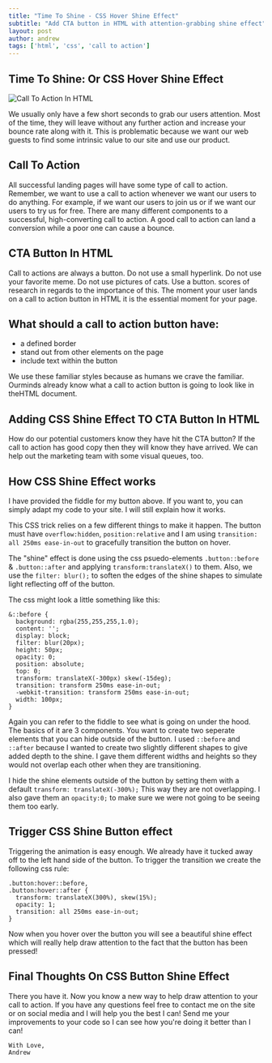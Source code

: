 ```yaml
---
title: "Time To Shine - CSS Hover Shine Effect"
subtitle: "Add CTA button in HTML with attention-grabbing shine effect"
layout: post
author: andrew
tags: ['html', 'css', 'call to action']
---
```

## Time To Shine: Or CSS Hover Shine Effect

<img data-src="/assets/images/posts/cta.jpg" alt="Call To Action In HTML" title="CTA" class="img-responsive">

We usually only have a few short seconds to grab our users attention.  Most of the time, they will leave without any further action and increase your bounce rate along with it.  This is problematic because we want our web guests to find some intrinsic value to our site and use our product.  

## Call To Action

All successful landing pages will have some type of call to action. Remember, we want to use a call to action whenever we want our users to do anything.  For example, if we want our users to join us or if we want our users to try us for free.   There are many different components to a successful, high-converting call to action.  A good call to action can land a conversion while a poor one can cause a bounce. 

## CTA Button In HTML

Call to actions are always a button.  Do not use a small hyperlink.  Do not use your favorite meme.  Do not use pictures of cats.  Use a button.  scores of research in regards to the importance of this.  The moment your user lands on a call to action button in HTML it is the essential moment for your page.  

## What should a call to action button have:

- a defined border
- stand out from other elements on the page
- include text within the button

We use these familiar styles because as humans we crave the familiar.  Ourminds already know what a call to action button is going to look like in theHTML document.


## Adding CSS Shine Effect TO CTA Button In HTML

How do our potential customers know they have hit the CTA button?  If the call to action has good copy then they will know they have arrived.  We can help out the marketing team with some visual queues, too.


<script async src="//jsfiddle.net/elkcityhazard/hua7w51s/118/embed/"></script>

## How CSS Shine Effect works

I have provided the fiddle for my button above.  If you want to, you can simply adapt my code to your site.  I will still explain how it works.

This CSS trick relies on a few different things to make it happen.  The button must have `overflow:hidden`, `position:relative` and I am using `transition: all 250ms ease-in-out` to gracefully transition the button on hover. 

The "shine" effect is done using the css psuedo-elements `.button::before` & `.button::after` and applying `transform:translateX()` to them.  Also, we use the `filter: blur();` to soften the edges of the shine shapes to simulate light reflecting off of the button. 

The css might look a little something like this:

    &::before {
      background: rgba(255,255,255,1.0);
      content: '';
      display: block;
      filter: blur(20px);
      height: 50px;
      opacity: 0;
      position: absolute;
      top: 0;
      transform: translateX(-300px) skew(-15deg);
      transition: transform 250ms ease-in-out;
      -webkit-transition: transform 250ms ease-in-out;
      width: 100px;
    }

Again you can refer to the fiddle to see what is going on under the hood.  The basics of it are 3 components.  You want to create two seperate elements that you can hide outside of the button.  I used `::before` and `::after` because I wanted to create two slightly different shapes to give added depth to the shine.  I gave them different widths and heights so they would not overlap each other when they are transitioning.  

I hide the shine elements outside of the button by setting them with a default `transform: translateX(-300%);`  This way they are not overlapping.  I also gave them an `opacity:0;` to make sure we were not going to be seeing them too early.

## Trigger CSS Shine Button effect

Triggering the animation is easy enough.  We already have it tucked away off to the left hand side of the button. To trigger the transition we create the following css rule:

    .button:hover::before,
    .button:hover::after {
      transform: translateX(300%), skew(15%);
      opacity: 1;
      transition: all 250ms ease-in-out;
    }

Now when you hover over the button you will see a beautiful shine effect which will really help draw attention to the fact that the button has been pressed!


## Final Thoughts On CSS Button Shine Effect

There you have it.  Now you know a new way to help draw attention to your call to action.  If you have any questions feel free to contact me on the site or on social media and I will help you the best I can!  Send me your improvements to your code so I can see how you're doing it better than I can!

    With Love, 
    Andrew